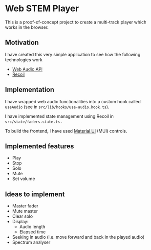 # Web STEM Player

This is a proof-of-concept project to create a multi-track player which works in the browser.

## Motivation

I have created this very simple application to see how the following technologies work
- [Web Audio API](https://developer.mozilla.org/en-US/docs/Web/API/Web_Audio_API)
- [Recoil](https://recoiljs.org/)

## Implementation

I have wrapped web audio functionalities into a custom hook called `useAudio` (see in `src/lib/hooks/use-audio.hook.ts`).

I have implemented state management using Recoil in `src/state/faders.state.ts` .

To build the frontend, I have used [Material UI](https://mui.com/) (MUI) controls.

## Implemented features

- Play
- Stop
- Solo
- Mute
- Set volume

## Ideas to implement

- Master fader
- Mute master
- Clear solo
- Display:
    - Audio length
    - Elapsed time
- Seeking in audio (i.e. move forward and back in the played audio)
- Spectrum analyser
